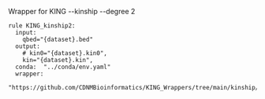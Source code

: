 Wrapper for KING --kinship --degree 2

```
rule KING_kinship2:
  input:  
    qbed="{dataset}.bed"
  output:
    # kin0="{dataset}.kin0",
    kin="{dataset}.kin",
  conda:  "../conda/env.yaml"
  wrapper:
    "https://github.com/CDNMBioinformatics/KING_Wrappers/tree/main/kinship/1bed/degree2"
```
